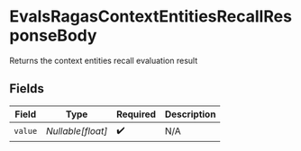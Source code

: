 # EvalsRagasContextEntitiesRecallResponseBody

Returns the context entities recall evaluation result


## Fields

| Field              | Type               | Required           | Description        |
| ------------------ | ------------------ | ------------------ | ------------------ |
| `value`            | *Nullable[float]*  | :heavy_check_mark: | N/A                |
